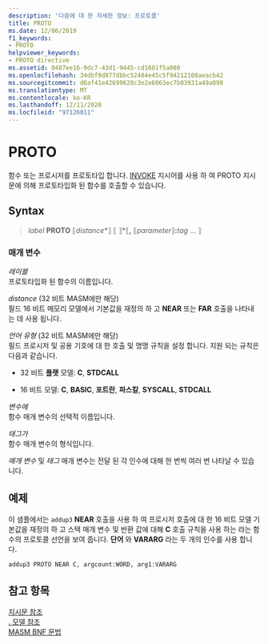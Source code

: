 ```yaml
---
description: '다음에 대 한 자세한 정보: 프로토콜'
title: PROTO
ms.date: 12/06/2019
f1_keywords:
- PROTO
helpviewer_keywords:
- PROTO directive
ms.assetid: 0487ee16-9dc7-43d1-9445-cd1601f5a080
ms.openlocfilehash: 34dbf9d877dbbc52484e45c5f94212108aeacb42
ms.sourcegitcommit: d6af41e42699628c3e2e6063ec7b03931a49a098
ms.translationtype: MT
ms.contentlocale: ko-KR
ms.lasthandoff: 12/11/2020
ms.locfileid: "97126011"
---
```

# <a name="proto"></a>PROTO

함수 또는 프로시저를 프로토타입 합니다. [INVOKE](invoke.md) 지시어를 사용 하 여 PROTO 지시문에 의해 프로토타입화 된 함수를 호출할 수 있습니다.

## <a name="syntax"></a>Syntax

> *label* **PROTO** ⟦*distance**⟧ ⟦ ⟧*⟦__,__ ⟦*parameter*⟧__:__*tag* ... ⟧

### <a name="parameters"></a>매개 변수

*레이블*\
프로토타입화 된 함수의 이름입니다.

*distance* (32 비트 MASM에만 해당) \
필드 16 비트 메모리 모델에서 기본값을 재정의 하 고 **NEAR** 또는 **FAR** 호출을 나타내는 데 사용 됩니다.

*언어 유형* (32 비트 MASM에만 해당) \
필드 프로시저 및 공용 기호에 대 한 호출 및 명명 규칙을 설정 합니다. 지원 되는 규칙은 다음과 같습니다.

- 32 비트 **플랫** 모델: **C**, **STDCALL**

- 16 비트 모델: **C**, **BASIC**, **포트란**, **파스칼**, **SYSCALL**, **STDCALL**

*변수에*\
함수 매개 변수의 선택적 이름입니다.

*태그가*\
함수 매개 변수의 형식입니다.

*매개 변수* 및 *태그* 매개 변수는 전달 된 각 인수에 대해 한 번씩 여러 번 나타날 수 있습니다.

## <a name="example"></a>예제

이 샘플에서는  `addup3` **NEAR** 호출을 사용 하 여 프로시저 호출에 대 한 16 비트 모델 기본값을 재정의 하 고 스택 매개 변수 및 반환 값에 대해 **C** 호출 규칙을 사용 하는 라는 함수의 프로토콜 선언을 보여 줍니다. **단어** 와 **VARARG** 라는 두 개의 인수를 사용 합니다.

```MASM
addup3 PROTO NEAR C, argcount:WORD, arg1:VARARG
```

## <a name="see-also"></a>참고 항목

[지시문 참조](directives-reference.md)\
[. 모델 참조](dot-model.md)\
[MASM BNF 문법](masm-bnf-grammar.md)
